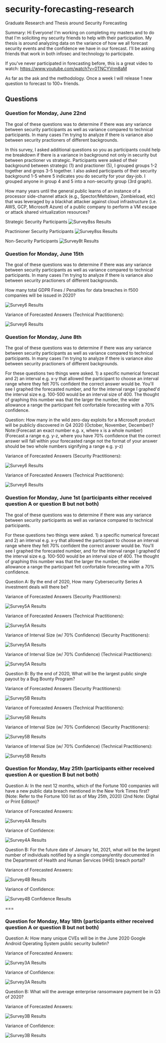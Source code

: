 # security-forecasting-research
Graduate Research and Thesis around Security Forecasting

Summary:
Hi Everyone! I'm working on completing my masters and to do that I'm soliciting my security friends to help with their participation. My thesis is around analyzing data on the variance of how we all forecast security events and the confidence we have in our forecast. I'll be asking friends that work in both infosec and technology to participate. 

If you've never participated in forecasting before, this is a great video to watch: https://www.youtube.com/watch?v=0TNCYVrm8aM

As far as the ask and the methodology.
Once a week I will release 1 new question to forecast to 100+ friends. 

## Questions

### Question for Monday, June 22nd

The goal of these questions was to determine if there was any variance between security participants as well as variance compared to technical participants. In many cases I'm trying to analyze if there is variance also between security practioners of different backgrounds.

In this survey, I asked additional questions so you as participants could help me breakdown if there is a variance in background not only in security but between practioner vs strategic. Participants were asked of their background between strategic (1) and practioner (5), I grouped groups 1-2 together and grops 3-5 together. I also asked participants of their security background 1-5 where 5 indicates you do security for your day-job. I grouped anyone in group 4 and 5 into a non-security group (3rd graph).

How many years until the general public learns of an instance of a processor side-channel attack (e.g., Spector/Meltdown, Zombieload, etc) that was leveraged by a blackhat attacker against cloud infrastructure (i.e. AWS, GCP, Microsoft Azure) of a public company to perform a VM escape or attack shared virtualization resources?

Strategic Security Participants
![Survey8ss Results](results/survey_8ss_forecast_results.png)

Practinioner Security Participants
![Survey8ss Results](results/survey_8st_forecast_results.png)

Non-Security Participants
![Survey8t Results](results/survey_8t_forecast_results.png)

### Question for Monday, June 15th

The goal of these questions was to determine if there was any variance between security participants as well as variance compared to technical participants. In many cases I'm trying to analyze if there is variance also between security practioners of different backgrounds.

How many total GDPR Fines / Penalties for data breaches in f500 companies will be issued in 2020?

![Survey6 Results](results/survey_7s_forecast_results.png)

Variance of Forecasted Answers (Technical Practitioners):

![Survey6 Results](results/survey_7t_forecast_results.png)

### Question for Monday, June 8th

The goal of these questions was to determine if there was any variance between security participants as well as variance compared to technical participants. In many cases I'm trying to analyze if there is variance also between security practioners of different backgrounds.

For these questions two things were asked. 1) a specific numerical forecast and 2) an interval e.g. x-y that allowed the participant to choose an interval range where they felt 70% confident the correct answer would be. You'll see I graphed the forecasted number, and for the interval range I graphed'd the interval size e.g. 100-500 would be an interval size of 400. The thought of graphing this number was that the larger the number, the wider allowance a range the participant felt confortable forecasting with a 70% confidence.

Question:
How many in the wild zero-day exploits for a Microsoft product will be publicly discovered in Q4 2020 (October, November, December)?Note:(Forecast an exact number e.g. x, where x is a whole number)(Forecast a range e.g. y-z, where you have 70% confidence that the correct answer will fall within your forecasted range not the format of your answer should be two whole numbers signifying a range e.g. y-z)

Variance of Forecasted Answers (Security Practitioners):

![Survey6 Results](results/survey_6s_forecast_results.png)

Variance of Forecasted Answers (Technical Practitioners):

![Survey6 Results](results/survey_6t_forecast_results.png)


### Question for Monday, June 1st (participants either received question A or question B but not both)

The goal of these questions was to determine if there was any variance between security participants as well as variance compared to technical participants. 

For these questions two things were asked. 1) a specific numerical forecast and 2) an interval e.g. x-y that allowed the participant to choose an interval range where they felt 70% confident the correct answer would be. You'll see I graphed the forecasted number, and for the interval range I graphed'd the interval size e.g. 100-500 would be an interval size of 400. The thought of graphing this number was that the larger the number, the wider allowance a range the participant felt confortable forecasting with a 70% confidence.


Question A:
By the end of 2020, How many Cybersecurity Series A investment deals will there be?

Variance of Forecasted Answers (Security Practitioners):

![Survey5A Results](results/survey_5a_s_forecast_results.png)

Variance of Forecasted Answers (Technical Practitioners):

![Survey5A Results](results/survey_5a_t_forecast_results.png)

Variance of Interval Size (w/ 70% Confidence) (Security Practitioners):

![Survey5A Results](results/survey_5a_s_interval_size_results.png)

Variance of Interval Size (w/ 70% Confidence) (Technical Practitioners):

![Survey5A Results](results/survey_5a_t_interval_size_results.png)

Question B:
By the end of 2020, What will be the largest public single payout by a Bug Bounty Program?

Variance of Forecasted Answers (Security Practitioners):

![Survey5B Results](results/survey_5b_s_forecast_results.png)

Variance of Forecasted Answers (Technical Practitioners):

![Survey5B Results](results/survey_5b_t_forecast_results.png)

Variance of Interval Size (w/ 70% Confidence) (Security Practitioners):

![Survey5B Results](results/survey_5b_s_interval_size_results.png)

Variance of Interval Size (w/ 70% Confidence) (Technical Practitioners):

![Survey5B Results](results/survey_5b_t_interval_size_results.png)


### Question for Monday, May 25th (participants either received question A or question B but not both)

Question A:
In the next 12 months, which of the Fortune 100 companies will have a new public data breach mentioned in the New York Times first? (Note: Refer to the Fortune 100 list as of May 25th, 2020) (2nd Note: Digital or Print Edition)?

Variance of Forecasted Answers:

![Survey4A Results](results/survey_4a_forecast_results.png)

Variance of Confidence:

![Survey4A Results](results/survey_4a_confidence_results.png)

Question B:
For the future date of January 1st, 2021, what will be the largest number of individuals notified by a single company/entity documented in the Department of Health and Human Services (HHS) breach portal?

Variance of Forecasted Answers:

![Survey4B Results](results/survey_4b_forecast_results.png)

Variance of Confidence:

![Survey4B Confidence Results](results/survey_4b_confidence_results.png)

===

### Question for Monday, May 18th (participants either received question A or question B but not both)


Question A:
How many unique CVEs will be in the June 2020 Google Android Operating System public security bulletin?

Variance of Forecasted Answers:

![Survey3A Results](results/survey_3a_forecast_results.png)

Variance of Confidence:

![Survey3A Results](results/survey_3a_confidence_results.png)

Question B:
What will the average enterprise ransomware payment be in Q3 of 2020?

Variance of Forecasted Answers:

![Survey3B Results](results/survey_3b_forecast_results.png)

Variance of Confidence:

![Survey3B Results](results/survey_3b_confidence_results.png)


